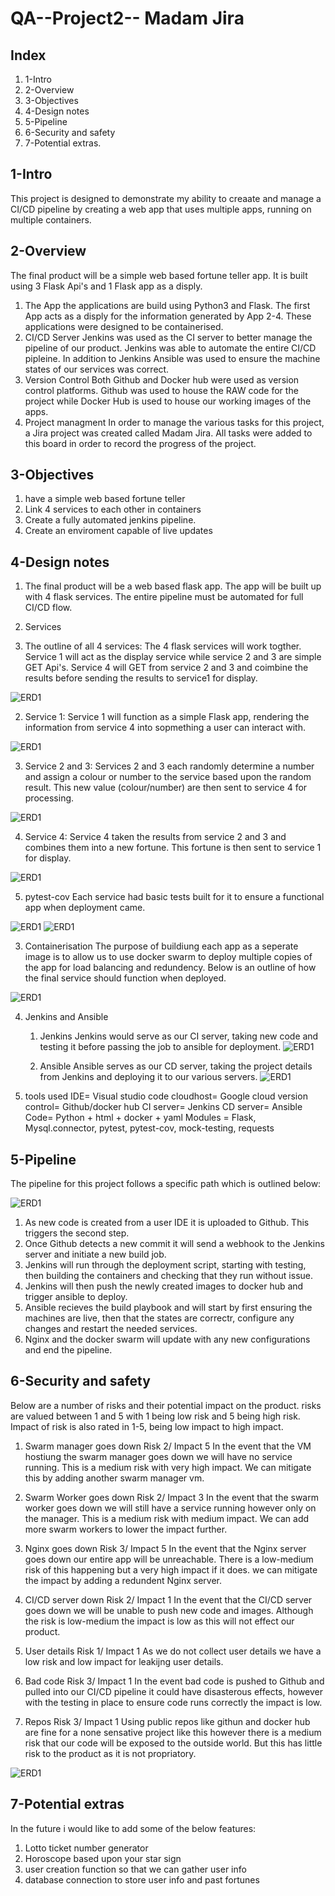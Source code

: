 # QA--Project2-- Madam Jira

## Index
1. 1-Intro
2. 2-Overview
3. 3-Objectives
4. 4-Design notes
5. 5-Pipeline
6. 6-Security and safety
7. 7-Potential extras.

## 1-Intro
This project is designed to demonstrate my ability to creaate and manage a CI/CD pipeline by creating a web app that uses multiple apps, running on multiple containers.


## 2-Overview
The final product will be a simple web based fortune teller app. It is built using 3 Flask Api's and 1 Flask app as a disply. 
1. The App
the applications are build using Python3 and Flask. The first App acts as a disply for the information generated by App 2-4. These applications were designed to be containerised.
2. CI/CD Server
Jenkins was used as the CI server to better manage the pipeline of our product. Jenkins was able to automate the entire CI/CD pipleine. In addition to Jenkins Ansible was used to ensure the machine states of our services was correct. 
3. Version Control
Both Github and Docker hub were used as version control platforms. Github was used to house the RAW code for the project while Docker Hub is used to house our working images of the apps.
4. Project managment
In order to manage the various tasks for this project, a Jira project was created called Madam Jira. All tasks were added to this board in order to record the progress of the project.


## 3-Objectives
1. have a simple web based fortune teller
2. Link 4 services to each other in containers
3. Create a fully automated jenkins pipeline.
4. Create an enviroment capable of live updates



## 4-Design notes
1. The final product will be a web based flask app. The app will be built up with 4 flask services. The entire pipeline must be automated for full CI/CD flow.

2. Services 
1. The outline of all 4 services:
    The 4 flask services will work togther. Service 1 will act as the display service while service 2 and 3 are simple GET Api's. Service 4 will GET from service 2 and 3 and coimbine the results before sending the results to service1 for display.

![ERD1](images/erd-Containers.drawio.png)

2. Service 1: 
    Service 1 will function as a simple Flask app, rendering the information from service 4 into sopmething a user can interact with.

![ERD1](images/erd-Service1.drawio.png)

3. Service 2 and 3:
    Services 2 and 3 each randomly determine a number and assign a colour or number to the service based upon the random result. This new value (colour/number) are then sent to service 4 for processing. 

![ERD1](images/erd-Service2_3.drawio.png)

4. Service 4:
    Service 4 taken the results from service 2 and 3 and combines them into a new fortune. This fortune is then sent to service 1 for display.

![ERD1](images/erd-Service4.drawio.png)


5. pytest-cov
    Each service had basic tests built for it to ensure a functional app when deployment came.

![ERD1](images/service2test.png)
![ERD1](images/service3test.png)

3. Containerisation
The purpose of buildiung each app as a seperate image is to allow us to use docker swarm to deploy multiple copies of the app for load balancing and redundency. Below is an outline of how the final service should function when deployed.

![ERD1](images/erd-docker.drawio.png)

4. Jenkins and Ansible

    1. Jenkins
    Jenkins would serve as our CI server, taking new code and testing it before passing the job to ansible for deployment.
![ERD1](images/jenkins.png)


    2. Ansible
    Ansible serves as our CD server, taking the project details from Jenkins and deploying it to our various servers.
![ERD1](images/ansible.png)

5. tools used
IDE= Visual studio code
cloudhost= Google cloud
version control= Github/docker hub
CI server= Jenkins
CD server= Ansible
Code= Python + html + docker + yaml
Modules = Flask, Mysql.connector, pytest, pytest-cov, mock-testing, requests


## 5-Pipeline
The pipeline for this project follows a specific path which is outlined below:

![ERD1](images/erd-pipeline.drawio.png)

1. As new code is created from a user IDE it is uploaded to Github. This triggers the second step. 
2. Once Github detects a new commit it will send a webhook to the Jenkins server and initiate a new build job.
3. Jenkins will run through the deployment script, starting with testing, then building the containers and checking that they run without issue.
4. Jenkins will then push the newly created images to docker hub and trigger ansible to deploy.
5. Ansible recieves the build playbook and will start by first ensuring the machines are live, then that the states are correctr, configure any changes and restart the needed services.
6. Nginx and the docker swarm will update with any new configurations and end the pipeline.


## 6-Security and safety

Below are a number of risks and their potential impact on the product. risks are valued between 1 and 5 with 1 being low risk and 5 being high risk. Impact of risk is also rated in 1-5, being low impact to high impact.

1. Swarm manager goes down Risk 2/ Impact 5
In the event that the VM hostiung the swarm manager goes down we will have no service running. This is a medium risk with very high impact. We can mitigate this by adding another swarm manager vm.

2. Swarm Worker goes down Risk 2/ Impact 3
In the event that the swarm worker goes down we will still have a service running however only on the manager. This is a medium risk with medium impact. We can add more swarm workers to lower the impact further.

3. Nginx goes down Risk 3/ Impact 5
In the event that the Nginx server goes down our entire app will be unreachable. There is a low-medium risk of this happening but a very high impact if it does. we can mitigate the impact by adding a redundent Nginx server.

4. CI/CD server down Risk 2/ Impact 1
In the event that the CI/CD server goes down we will be unable to push new code and images. Although the risk is low-medium the impact is low as this will not effect our product.

5. User details Risk 1/ Impact 1
As we do not collect user details we have a low risk and low impact for leakijng user details.

6. Bad code Risk 3/ Impact 1
In the event bad code is pushed to Github and pulled into our CI/CD pipeline it could have disasterous effects, however with the testing in place to ensure code runs correctly the impact is low.

7. Repos Risk 3/ Impact 1
Using public repos like githun and docker hub are fine for a none sensative project like this however there is a medium risk that our code will be exposed to the outside world. But this has little risk to the product as it is not propriatory. 

![ERD1](images/risks.PNG)

## 7-Potential extras
In the future i would like to add some of the below features:

1. Lotto ticket number generator
2. Horoscope based upon your star sign
3. user creation function so that we can gather user info
4. database connection to store user info and past fortunes